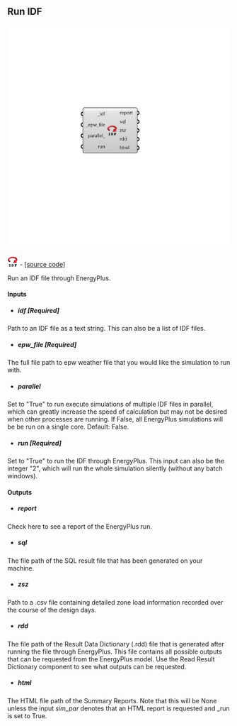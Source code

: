 ## Run IDF

![](../../images/components/Run_IDF.png)

![](../../images/icons/Run_IDF.png) - [[source code]](https://github.com/ladybug-tools/honeybee-grasshopper-energy/blob/master/honeybee_grasshopper_energy/src//HB%20Run%20IDF.py)


Run an IDF file through EnergyPlus. 



#### Inputs
* ##### idf [Required]
Path to an IDF file as a text string. This can also be a list of IDF files. 
* ##### epw_file [Required]
The full file path to epw weather file that you would like the simulation to run with. 
* ##### parallel 
Set to "True" to run execute simulations of multiple IDF files in parallel, which can greatly increase the speed of calculation but may not be desired when other processes are running. If False, all EnergyPlus simulations will be be run on a single core. Default: False. 
* ##### run [Required]
Set to "True" to run the IDF through EnergyPlus. 
This input can also be the integer "2", which will run the whole simulation silently (without any batch windows). 

#### Outputs
* ##### report
Check here to see a report of the EnergyPlus run. 
* ##### sql
The file path of the SQL result file that has been generated on your machine. 
* ##### zsz
Path to a .csv file containing detailed zone load information recorded over the course of the design days. 
* ##### rdd
The file path of the Result Data Dictionary (.rdd) file that is generated after running the file through EnergyPlus.  This file contains all possible outputs that can be requested from the EnergyPlus model.  Use the Read Result Dictionary component to see what outputs can be requested. 
* ##### html
The HTML file path of the Summary Reports. Note that this will be None unless the input _sim_par_ denotes that an HTML report is requested and _run is set to True. 